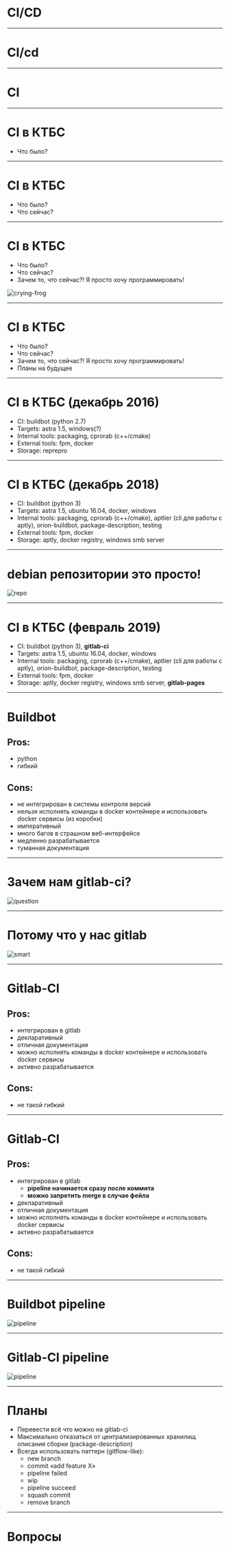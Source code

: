 # CI/CD

---

# CI/cd

---

# CI

---

# CI в КТБС

* Что было?

---

# CI в КТБС

* Что было?
* Что сейчас?

---

# CI в КТБС

* Что было?
* Что сейчас?
* Зачем то, что сейчас?! Я просто хочу программировать!

![crying-frog](images/crying-frog.png)

---

# CI в КТБС

* Что было?
* Что сейчас?
* Зачем то, что сейчас?! Я просто хочу программировать!
* Планы на будущее

---

# CI в КТБС (декабрь 2016)

* CI: buildbot (python 2.7)
* Targets: astra 1.5, windows(?)
* Internal tools: packaging, cprorab (c++/cmake)
* External tools: fpm, docker
* Storage: reprepro

---

# CI в КТБС (декабрь 2018)

* CI: buildbot (python 3)
* Targets: astra 1.5, ubuntu 16.04, docker, windows
* Internal tools: packaging, cprorab (c++/cmake), aptlier (cli для работы с aptly),
    orion-buildbot, package-description, testing
* External tools: fpm, docker
* Storage: aptly, docker registry, windows smb server

---

# debian репозитории это просто!

![repo](images/repo.png)

---

# CI в КТБС (февраль 2019)

* CI: buildbot (python 3), **gitlab-ci**
* Targets: astra 1.5, ubuntu 16.04, docker, windows
* Internal tools: packaging, cprorab (c++/cmake), aptlier (cli для работы с aptly),
    orion-buildbot, package-description, testing
* External tools: fpm, docker
* Storage: aptly, docker registry, windows smb server, **gitlab-pages**

---

# Buildbot

## Pros:
* python
* гибкий
## Cons:
* не интегрирован в системы контроля версий
* нельзя исполнять команды в docker контейнере и использовать docker сервисы (из коробки)
* императивный
* много багов в страшном веб-интерфейсе
* медленно разрабатывается
* туманная документация

---

# Зачем нам gitlab-ci?

![question](images/question.jpg)

---

# Потому что у нас gitlab

![smart](images/smart.jpeg)

---

# Gitlab-CI

## Pros:
* интегрирован в gitlab
* декларативный
* отличная документация
* можно исполнять команды в docker контейнере и использовать docker сервисы
* активно разрабатывается
## Cons:
* не такой гибкий

---

# Gitlab-CI

## Pros:
* интегрирован в gitlab
    * **pipeline начинается сразу после коммита**
    * **можно запретить merge в случае фейла**
* декларативный
* отличная документация
* можно исполнять команды в docker контейнере и использовать docker сервисы
* активно разрабатывается
## Cons:
* не такой гибкий

---

# Buildbot pipeline

![pipeline](images/buildbot-pipeline.png)

---

# Gitlab-CI pipeline

![pipeline](images/gitlab-pipeline.png)

---

# Планы

* Перевести всё что можно на gitlab-ci
* Максимально отказаться от централизированных хранилищ описания сборки (package-description)
* Всегда использовать паттерн (gitflow-like):
    * new branch
    * commit «add feature X»
    * pipeline failed
    * wip
    * pipeline succeed
    * squash commit
    * remove branch

---

# Вопросы
